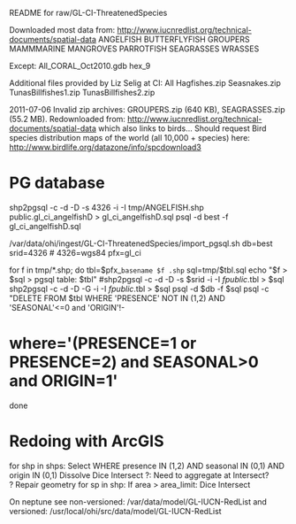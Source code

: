 README for raw/GL-CI-ThreatenedSpecies

Downloaded most data from:
  http://www.iucnredlist.org/technical-documents/spatial-data
ANGELFISH
BUTTERFLYFISH
GROUPERS
MAMMMARINE
MANGROVES
PARROTFISH
SEAGRASSES
WRASSES  

Except:
All_CORAL_Oct2010.gdb
hex_9

Additional files provided by Liz Selig at CI:
All Hagfishes.zip
Seasnakes.zip
TunasBillfishes1.zip
TunasBillfishes2.zip

2011-07-06
Invalid zip archives: GROUPERS.zip (640 KB), SEAGRASSES.zip (55.2 MB).
  Redownloaded from: http://www.iucnredlist.org/technical-documents/spatial-data
  which also links to birds...
Should request Bird species distribution maps of the world (all 10,000 + species) here:
  http://www.birdlife.org/datazone/info/spcdownload3

# PG database
shp2pgsql -c -d -D -s 4326 -i -I tmp/ANGELFISH.shp public.gl_ci_angelfishD > gl_ci_angelfishD.sql
psql -d best -f gl_ci_angelfishD.sql

/var/data/ohi/ingest/GL-CI-ThreatenedSpecies/import_pgsql.sh
db=best
srid=4326 # 4326=wgs84
pfx=gl_ci

for f in tmp/*.shp; do
  tbl=$pfx_`basename $f .shp`
  sql=tmp/$tbl.sql
  echo "$f > $sql > pgsql table: $tbl"
  #shp2pgsql -c -d -D -s $srid -i -I $f public.$tbl > $sql
  shp2pgsql -c -d -D -G -i -I $f public.$tbl > $sql
  psql -d $db -f $sql
  psql -c "DELETE FROM $tbl WHERE 'PRESENCE' NOT IN (1,2) AND 'SEASONAL'<=0 and 'ORIGIN'!-
# where='(PRESENCE=1 or PRESENCE=2) and SEASONAL>0 and ORIGIN=1'
done


# Redoing with ArcGIS
for shp in shps:
  Select WHERE presence IN (1,2) AND seasonal IN (0,1) AND origin IN (0,1)
  Dissolve
  Dice
  Intersect
  ?: Need to aggregate at Intersect?  
  ? Repair geometry
  for sp in shp:
	If area > area_limit:
		Dice
	Intersect


On neptune see non-versioned: /var/data/model/GL-IUCN-RedList
               and versioned: /usr/local/ohi/src/data/model/GL-IUCN-RedList
